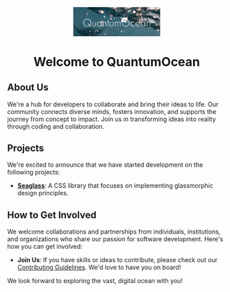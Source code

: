 <div align="center"> 
<img src="https://github.com/QuantumOcean/.github/blob/main/profile/images/QOBanner.png?raw=true" width="200" alt="QuantumOcean Logo">
<h1>Welcome to QuantumOcean</h1>
</div>

<!-- <p style="font-size: 18pt; color: #74CEDE"><strong>About Us</strong></p> -->
## About Us
We're a hub for developers to collaborate and bring their ideas to life. Our community connects diverse minds, fosters innovation, and supports the journey from concept to impact. Join us in transforming ideas into reality through coding and collaboration.

## Projects 

We're excited to announce that we have started development on the following projects:

- **[Seaglass](https://github.com/QuantumOcean/seaglass_ui)**: A CSS library that focuses on implementing glassmorphic design principles. 

## How to Get Involved

We welcome collaborations and partnerships from individuals, institutions, and organizations who share our passion for software development. Here's how you can get involved:

- **Join Us**: If you have skills or ideas to contribute, please check out our [Contributing Guidelines](https://github.com/QuantumOcean/.github/blob/ff2868c6769f04decff7a476909ca269900d6a4c/profile/CONTRIBUTING.md). We'd love to have you on board!

We look forward to exploring the vast, digital ocean with you!
